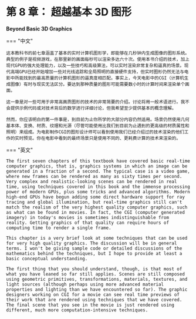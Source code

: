 # 第 8 章： 超越基本 3D 图形

**Beyond Basic 3D Graphics**

=== "中文"

    这本教科书的前七章涵盖了基本的实时计算机图形学，即能够在几秒钟内生成图像的图形系统。典型的例子是视频游戏，在那里新的画面每秒可以渲染多达六十次。使用本书介绍的技术，加上现代GPU的强大处理能力，以及一些技巧和高级算法，可以实时渲染非常复杂和逼真的场景。现代高端GPU已经开始增加一些对光线追踪和全局照明的直接硬件支持，但实时图形仍然无法与电影中所能找到的最高质量的计算机图形的逼真度相匹配。事实上，今天电影中的CGI（计算机生成图像）有时与现实无法区分。要达到那种质量的图形可能需要数小时的计算时间来渲染单个画面。

    这一章是对一些可用于非常高画质图形的技术的非常简要的介绍。讨论将用一般术语进行。我不会提供示例代码或对技术背后的数学进行详细讨论，但我希望至少提供基本的概念理解。

    然而，你应该明白的第一件事是，到目前为止你所学的大部分内容仍然适用。场景仍然使用几何基本体、变换、材质、纹理和光源（尽管可能使用比我们到目前为止遇到的更高级的材质属性和照明）来组成。为电影制作CGI的图形设计师可以看到使用我们已经介绍过的技术渲染的他们工作的实时预览。你在电影中看到的最终场景只是使用不同的、更耗费计算的技术来渲染的。


=== "英文"

    The first seven chapters of this textbook have covered basic real-time computer graphics, that is, graphics systems in which an image can be generated in a fraction of a second. The typical case is a video game, where new frames can be rendered as many as sixty times per second. Very complex and realistic-looking scenes can be rendered in real time, using techniques covered in this book and the immense processing power of modern GPUs, plus some tricks and advanced algorithms. Modern high-end GPUs have begun adding some direct hardware support for ray tracing and global illumination, but real-time graphics still can't match the realism of the very highest quality computer graphics, such as what can be found in movies. In fact, the CGI (computer generated imagery) in today's movies is sometimes indistinguishable from reality. Getting graphics of that quality can require hours of computing time to render a single frame.

    This chapter is a very brief look at some techniques that can be used for very high quality graphics. The discussion will be in general terms. I won't be giving sample code or detailed discussions of the mathematics behind the techniques, but I hope to provide at least a basic conceptual understanding.

    The first thing that you should understand, though, is that most of what you have leaned so far still applies. Scenes are still composed using geometric primitives, transformations, materials, textures, and light sources (although perhaps using more advanced material properties and lighting than we have encountered so far). The graphic designers working on CGI for a movie can see real time previews of their work that are rendered using techniques that we have covered. The final scene that you see in the movie is just rendered using different, much more computation-intensive techniques.
